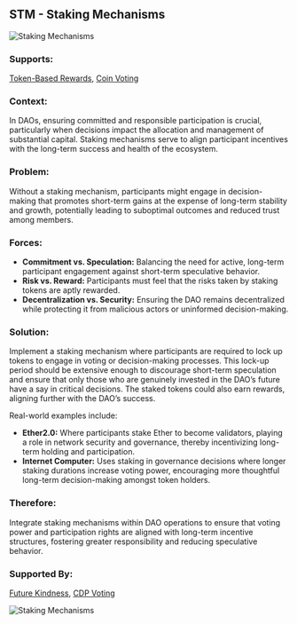 ## STM - Staking Mechanisms

![Staking Mechanisms](./output/illustrations/staking_mechanisms.png)

### Supports:
[Token-Based Rewards](./token_based_rewards.html), [Coin Voting](./coin_voting.html)

### Context:
In DAOs, ensuring committed and responsible participation is crucial, particularly when decisions impact the allocation and management of substantial capital. Staking mechanisms serve to align participant incentives with the long-term success and health of the ecosystem.

### Problem:
Without a staking mechanism, participants might engage in decision-making that promotes short-term gains at the expense of long-term stability and growth, potentially leading to suboptimal outcomes and reduced trust among members.

### Forces:
- **Commitment vs. Speculation:** Balancing the need for active, long-term participant engagement against short-term speculative behavior.
- **Risk vs. Reward:** Participants must feel that the risks taken by staking tokens are aptly rewarded.
- **Decentralization vs. Security:** Ensuring the DAO remains decentralized while protecting it from malicious actors or uninformed decision-making.

### Solution:
Implement a staking mechanism where participants are required to lock up tokens to engage in voting or decision-making processes. This lock-up period should be extensive enough to discourage short-term speculation and ensure that only those who are genuinely invested in the DAO’s future have a say in critical decisions. The staked tokens could also earn rewards, aligning further with the DAO’s success.

Real-world examples include:
- **Ether2.0:** Where participants stake Ether to become validators, playing a role in network security and governance, thereby incentivizing long-term holding and participation.
- **Internet Computer:** Uses staking in governance decisions where longer staking durations increase voting power, encouraging more thoughtful long-term decision-making amongst token holders.

### Therefore:
Integrate staking mechanisms within DAO operations to ensure that voting power and participation rights are aligned with long-term incentive structures, fostering greater responsibility and reducing speculative behavior.

### Supported By:
[Future Kindness](./future_kindness.html), [CDP Voting](./cdp_voting.html)

![Staking Mechanisms](./output/staking_mechanisms_specific_graph.png)